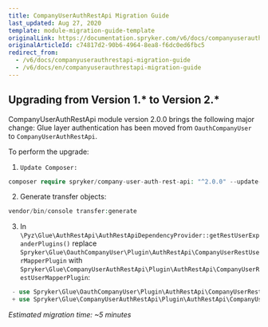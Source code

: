 ```yaml
---
title: CompanyUserAuthRestApi Migration Guide
last_updated: Aug 27, 2020
template: module-migration-guide-template
originalLink: https://documentation.spryker.com/v6/docs/companyuserauthrestapi-migration-guide
originalArticleId: c74817d2-90b6-4964-8ea8-f6dc0ed6fbc5
redirect_from:
  - /v6/docs/companyuserauthrestapi-migration-guide
  - /v6/docs/en/companyuserauthrestapi-migration-guide
---
```


## Upgrading from Version 1.* to Version 2.*


CompanyUserAuthRestApi module version 2.0.0 brings the following major change:
Glue layer authentication has been moved from `OauthCompanyUser` to `CompanyUserAuthRestApi`.

To perform the upgrade:

1.     Update Composer: 
```php
composer require spryker/company-user-auth-rest-api: "^2.0.0" --update-with-dependencies
```

2.  Generate transfer objects:
```php
vendor/bin/console transfer:generate
```
3.  In `\Pyz\Glue\AuthRestApi\AuthRestApiDependencyProvider::getRestUserExpanderPlugins()` replace `Spryker\Glue\OauthCompanyUser\Plugin\AuthRestApi\CompanyUserRestUserMapperPlugin` with `Spryker\Glue\CompanyUserAuthRestApi\Plugin\AuthRestApi\CompanyUserRestUserMapperPlugin`:

   
```php
 - use Spryker\Glue\OauthCompanyUser\Plugin\AuthRestApi\CompanyUserRestUserMapperPlugin;
 + use Spryker\Glue\CompanyUserAuthRestApi\Plugin\AuthRestApi\CompanyUserRestUserMapperPlugin;
```
*Estimated migration time: ~5 minutes*


